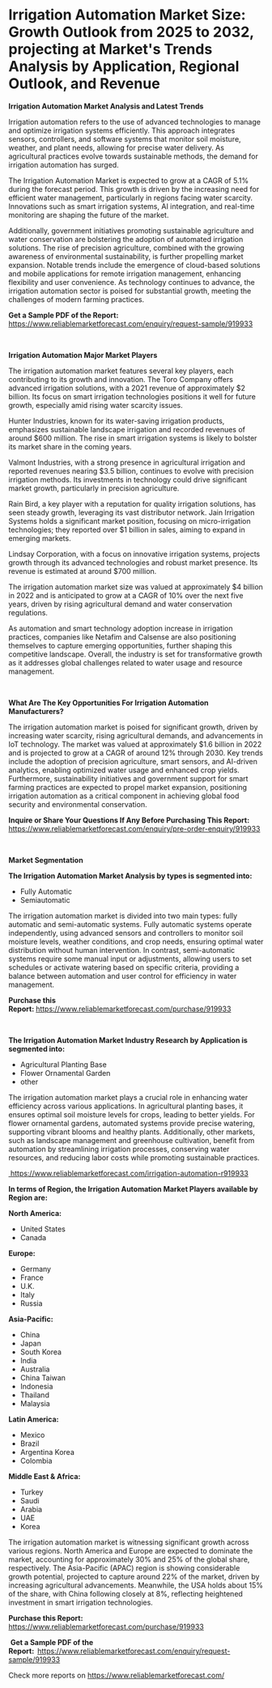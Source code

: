 <p><h1>Irrigation Automation Market Size: Growth Outlook from 2025 to 2032, projecting at Market's Trends Analysis by Application, Regional Outlook, and Revenue</h1></p><p><strong>Irrigation Automation Market Analysis and Latest Trends</strong></p>
<p><p>Irrigation automation refers to the use of advanced technologies to manage and optimize irrigation systems efficiently. This approach integrates sensors, controllers, and software systems that monitor soil moisture, weather, and plant needs, allowing for precise water delivery. As agricultural practices evolve towards sustainable methods, the demand for irrigation automation has surged.</p><p>The Irrigation Automation Market is expected to grow at a CAGR of 5.1% during the forecast period. This growth is driven by the increasing need for efficient water management, particularly in regions facing water scarcity. Innovations such as smart irrigation systems, AI integration, and real-time monitoring are shaping the future of the market. </p><p>Additionally, government initiatives promoting sustainable agriculture and water conservation are bolstering the adoption of automated irrigation solutions. The rise of precision agriculture, combined with the growing awareness of environmental sustainability, is further propelling market expansion. Notable trends include the emergence of cloud-based solutions and mobile applications for remote irrigation management, enhancing flexibility and user convenience. As technology continues to advance, the irrigation automation sector is poised for substantial growth, meeting the challenges of modern farming practices.</p></p>
<p><strong>Get a Sample PDF of the Report:&nbsp;</strong> <a href="https://www.reliablemarketforecast.com/enquiry/request-sample/919933?utm_campaign=3299&utm_medium=2&utm_source=Github&utm_content=ia&utm_term=07032025&utm_id=irrigation-automation">https://www.reliablemarketforecast.com/enquiry/request-sample/919933</a></p>
<p>&nbsp;</p>
<p><strong>Irrigation Automation Major Market Players</strong></p>
<p><p>The irrigation automation market features several key players, each contributing to its growth and innovation. The Toro Company offers advanced irrigation solutions, with a 2021 revenue of approximately $2 billion. Its focus on smart irrigation technologies positions it well for future growth, especially amid rising water scarcity issues.</p><p>Hunter Industries, known for its water-saving irrigation products, emphasizes sustainable landscape irrigation and recorded revenues of around $600 million. The rise in smart irrigation systems is likely to bolster its market share in the coming years.</p><p>Valmont Industries, with a strong presence in agricultural irrigation and reported revenues nearing $3.5 billion, continues to evolve with precision irrigation methods. Its investments in technology could drive significant market growth, particularly in precision agriculture.</p><p>Rain Bird, a key player with a reputation for quality irrigation solutions, has seen steady growth, leveraging its vast distributor network. Jain Irrigation Systems holds a significant market position, focusing on micro-irrigation technologies; they reported over $1 billion in sales, aiming to expand in emerging markets.</p><p>Lindsay Corporation, with a focus on innovative irrigation systems, projects growth through its advanced technologies and robust market presence. Its revenue is estimated at around $700 million.</p><p>The irrigation automation market size was valued at approximately $4 billion in 2022 and is anticipated to grow at a CAGR of 10% over the next five years, driven by rising agricultural demand and water conservation regulations.</p><p>As automation and smart technology adoption increase in irrigation practices, companies like Netafim and Calsense are also positioning themselves to capture emerging opportunities, further shaping this competitive landscape. Overall, the industry is set for transformative growth as it addresses global challenges related to water usage and resource management.</p></p>
<p>&nbsp;</p>
<p><strong>What Are The Key Opportunities For Irrigation Automation Manufacturers?</strong></p>
<p><p>The irrigation automation market is poised for significant growth, driven by increasing water scarcity, rising agricultural demands, and advancements in IoT technology. The market was valued at approximately $1.6 billion in 2022 and is projected to grow at a CAGR of around 12% through 2030. Key trends include the adoption of precision agriculture, smart sensors, and AI-driven analytics, enabling optimized water usage and enhanced crop yields. Furthermore, sustainability initiatives and government support for smart farming practices are expected to propel market expansion, positioning irrigation automation as a critical component in achieving global food security and environmental conservation.</p></p>
<p><strong>Inquire or Share Your Questions If Any Before Purchasing This Report:</strong> <a href="https://www.reliablemarketforecast.com/enquiry/pre-order-enquiry/919933?utm_campaign=3299&utm_medium=2&utm_source=Github&utm_content=ia&utm_term=07032025&utm_id=irrigation-automation">https://www.reliablemarketforecast.com/enquiry/pre-order-enquiry/919933</a></p>
<p>&nbsp;</p>
<p><strong>Market Segmentation</strong></p>
<p><strong>The Irrigation Automation Market Analysis by types is segmented into:</strong></p>
<p><ul><li>Fully Automatic</li><li>Semiautomatic</li></ul></p>
<p><p>The irrigation automation market is divided into two main types: fully automatic and semi-automatic systems. Fully automatic systems operate independently, using advanced sensors and controllers to monitor soil moisture levels, weather conditions, and crop needs, ensuring optimal water distribution without human intervention. In contrast, semi-automatic systems require some manual input or adjustments, allowing users to set schedules or activate watering based on specific criteria, providing a balance between automation and user control for efficiency in water management.</p></p>
<p><strong>Purchase this Report:&nbsp;</strong><a href="https://www.reliablemarketforecast.com/purchase/919933?utm_campaign=3299&utm_medium=2&utm_source=Github&utm_content=ia&utm_term=07032025&utm_id=irrigation-automation">https://www.reliablemarketforecast.com/purchase/919933</a></p>
<p>&nbsp;</p>
<p><strong>The Irrigation Automation Market Industry Research by Application is segmented into:</strong></p>
<p><ul><li>Agricultural Planting Base</li><li>Flower Ornamental Garden</li><li>other</li></ul></p>
<p><p>The irrigation automation market plays a crucial role in enhancing water efficiency across various applications. In agricultural planting bases, it ensures optimal soil moisture levels for crops, leading to better yields. For flower ornamental gardens, automated systems provide precise watering, supporting vibrant blooms and healthy plants. Additionally, other markets, such as landscape management and greenhouse cultivation, benefit from automation by streamlining irrigation processes, conserving water resources, and reducing labor costs while promoting sustainable practices.</p></p>
<p><a href="https://www.reliablemarketforecast.com/irrigation-automation-r919933?utm_campaign=3299&utm_medium=2&utm_source=Github&utm_content=ia&utm_term=07032025&utm_id=irrigation-automation">&nbsp;https://www.reliablemarketforecast.com/irrigation-automation-r919933</a></p>
<p><strong>In terms of Region, the Irrigation Automation Market Players available by Region are:</strong></p>
<p>
    <p> <strong> North America: </strong>
        <ul>
            <li>United States</li>
            <li>Canada</li>
        </ul>
        </p> 
    <p> <strong> Europe: </strong>
        <ul>
            <li>Germany</li>
            <li>France</li>
            <li>U.K.</li>
            <li>Italy</li>
            <li>Russia</li>
        </ul>
        </p> 
    <p> <strong> Asia-Pacific: </strong>
        <ul>
            <li>China</li>
            <li>Japan</li>
            <li>South Korea</li>
            <li>India</li>
            <li>Australia</li>
            <li>China Taiwan</li>
            <li>Indonesia</li>
            <li>Thailand</li>
            <li>Malaysia</li>
        </ul>
        </p> 
    <p> <strong> Latin America: </strong>
        <ul>
            <li>Mexico</li>
            <li>Brazil</li>
            <li>Argentina Korea</li>
            <li>Colombia</li>
        </ul>
        </p> 
    <p> <strong> Middle East & Africa: </strong>
        <ul>
            <li>Turkey</li>
            <li>Saudi</li>
            <li>Arabia</li>
            <li>UAE</li>
            <li>Korea</li>
        </ul>
    </p>
    </p>
<p><p>The irrigation automation market is witnessing significant growth across various regions. North America and Europe are expected to dominate the market, accounting for approximately 30% and 25% of the global share, respectively. The Asia-Pacific (APAC) region is showing considerable growth potential, projected to capture around 22% of the market, driven by increasing agricultural advancements. Meanwhile, the USA holds about 15% of the share, with China following closely at 8%, reflecting heightened investment in smart irrigation technologies.</p></p>
<p><strong>Purchase this Report: </strong><a href="https://www.reliablemarketforecast.com/purchase/919933?utm_campaign=3299&utm_medium=2&utm_source=Github&utm_content=ia&utm_term=07032025&utm_id=irrigation-automation">https://www.reliablemarketforecast.com/purchase/919933</a></p>
<p>&nbsp;<strong>Get a Sample PDF of the Report:&nbsp;&nbsp;</strong><a href="https://www.reliablemarketforecast.com/enquiry/request-sample/919933?utm_campaign=3299&utm_medium=2&utm_source=Github&utm_content=ia&utm_term=07032025&utm_id=irrigation-automation">https://www.reliablemarketforecast.com/enquiry/request-sample/919933</a></p>
<p><strong></strong></p>
<p>Check more reports on <a href="https://www.reliablemarketforecast.com/?utm_campaign=3299&utm_medium=2&utm_source=Github&utm_content=ia&utm_term=07032025&utm_id=irrigation-automation">https://www.reliablemarketforecast.com/</a></p>